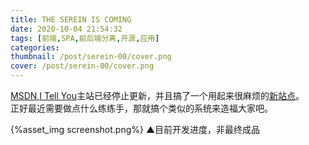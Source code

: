 ```yaml
---
title: THE SEREIN IS COMING
date: 2020-10-04 21:54:32
tags: [前端,SPA,前后端分离,开源,应用]
categories:
thumbnail: /post/serein-00/cover.png
cover: /post/serein-00/cover.png
---
```

[MSDN,I Tell You](http://msdn.itellyou.cn)主站已经停止更新，并且搞了一个用起来很麻烦的[新站点](https://next.itellyou.cn/)。   
正好最近需要做点什么练练手，那就搞个类似的系统来造福大家吧。
<!-- more -->
{%asset_img screenshot.png%}
▲目前开发进度，非最终成品

